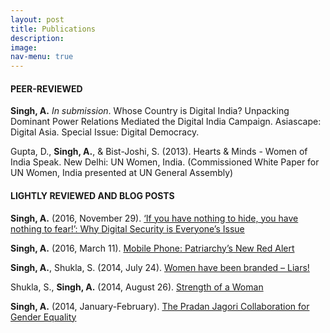 ```yaml
---
layout: post
title: Publications
description:
image:
nav-menu: true
---
```


#### PEER-REVIEWED

**Singh, A.** *In submission*. Whose Country is Digital India? Unpacking Dominant Power Relations Mediated the Digital India Campaign. Asiascape: Digital Asia. Special Issue: Digital Democracy.

Gupta, D., **Singh, A.**, & Bist-Joshi, S. (2013). Hearts & Minds - Women of India Speak. New Delhi: UN Women, India. (Commissioned White Paper for UN Women, India presented at UN General Assembly)

#### LIGHTLY REVIEWED AND BLOG POSTS

**Singh, A.** (2016, November 29). [‘If you have nothing to hide, you have nothing to fear!’: Why Digital Security is Everyone’s Issue](http://yfa.awid.org/2016/11/if-you-have-nothing-to-hide-then-you-have-nothing-to-fear-why-digital-security-is-everyones-issue/)

**Singh, A.** (2016, March 11). [Mobile Phone: Patriarchy’s New Red Alert](http://thewire.in/23725/mobile-phones-patriarchys-new-red-alert/)

**Singh, A.**, Shukla, S. (2014, July 24). [Women have been branded – Liars!](http://kafila.org/2014/07/24/women-have-been-branded-liars/)

Shukla, S., **Singh, A.** (2014, August 26). [Strength of a Woman](http://kafila.org/2014/08/26/strength-of-a-woman-surabhi-shukla-and-anubha-singh/)

**Singh, A.** (2014, January-February). [The Pradan Jagori Collaboration for Gender Equality](https://www.slideshare.net/slideshow/embed_code/key/2v4yqrAFHf2ZmC)
